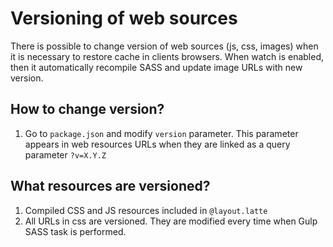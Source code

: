 # Versioning of web sources

There is possible to change version of web sources (js, css, images) when it is necessary to restore cache in clients browsers.
When watch is enabled, then it automatically recompile SASS and update image URLs with new version.

## How to change version?
1. Go to `package.json` and modify `version` parameter. This parameter appears in web resources URLs when they are linked as a query parameter `?v=X.Y.Z`

## What resources are versioned?
1. Compiled CSS and JS resources included in `@layout.latte`
1. All URLs in css are versioned. They are modified every time when Gulp SASS task is performed.

